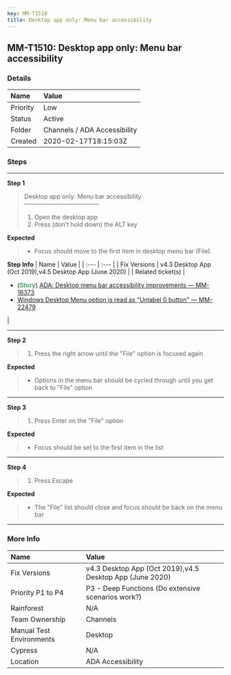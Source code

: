 ```yaml
---
key: MM-T1510
title: Desktop app only: Menu bar accessibility
---
```


## MM-T1510: Desktop app only: Menu bar accessibility

### Details

| Name     | Value                        |
| :------- | :--------------------------- |
| Priority | Low                          |
| Status   | Active                       |
| Folder   | Channels / ADA Accessibility |
| Created  | 2020-02-17T18:15:03Z         |

### Steps

<hr/>

**Step 1**

> <article>Desktop app only: Menu bar accessibility<br>–––––––––––––––––––––––––<ol><li>Open the desktop app</li><li>Press (don't hold down) the ALT key</li></ol></article>

**Expected**

> <article><ul><li>Focus should move to the first item in desktop menu bar (File).</li></ul></article>

**Step Info**
| Name | Value |
| :--- | :--- |
| Fix Versions | v4.3 Desktop App (Oct 2019),v4.5 Desktop App (June 2020) |
| Related ticket(s) | <ul><li>(<strong><span style="color: rgb(65, 168, 95);">Story</span></strong>)&nbsp;<a href="https://mattermost.atlassian.net/browse/MM-16373">ADA: Desktop menu bar accessibility improvements — MM-16373</a></li><li><a href="https://mattermost.atlassian.net/browse/MM-22479">Windows Desktop Menu option is read as "Unlabel 0 button" — MM-22479</a></li></ul> |

<hr/>

**Step 2**

> <article><ol><li>Press the right arrow until the "File" option is focused again</li></ol></article>

**Expected**

> <article><ul><li>Options in the menu bar should be cycled through until you get back to "File" option</li></ul></article>

<hr/>

**Step 3**

> <article><ol><li>Press Enter on the "File" option</li></ol></article>

**Expected**

> <article><ul><li>Focus should be set to the first item in the list</li></ul></article>

<hr/>

**Step 4**

> <article><ol><li>Press Escape</li></ol></article>

**Expected**

> <article><ul><li>The "File" list should close and focus should be back on the menu bar</li></ul></article>

<hr/>

### More Info

| Name                     | Value                                                    |
| :----------------------- | :------------------------------------------------------- |
| Fix Versions             | v4.3 Desktop App (Oct 2019),v4.5 Desktop App (June 2020) |
| Priority P1 to P4        | P3 - Deep Functions (Do extensive scenarios work?)       |
| Rainforest               | N/A                                                      |
| Team Ownership           | Channels                                                 |
| Manual Test Environments | Desktop                                                  |
| Cypress                  | N/A                                                      |
| Location                 | ADA Accessibility                                        |
